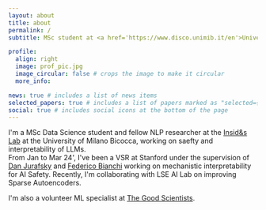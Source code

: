 ```yaml
---
layout: about
title: about
permalink: /
subtitle: MSc student at <a href='https://www.disco.unimib.it/en'>University of Milano Bicocca</a>.

profile:
  align: right
  image: prof_pic.jpg
  image_circular: false # crops the image to make it circular
  more_info:

news: true # includes a list of news items
selected_papers: true # includes a list of papers marked as "selected={true}"
social: true # includes social icons at the bottom of the page
---
```


I'm a MSc Data Science student and fellow NLP researcher at the <a href="https://inside.disco.unimib.it/">Insid&s Lab</a> at the University of Milano Bicocca, working on saefty and interpretability of LLMs.<br>
From Jan to Mar 24', I've been a VSR at Stanford under the supervision of <a href="https://web.stanford.edu/~jurafsky/">Dan Jurafsky</a> and <a href="https://federicobianchi.io">Federico Bianchi</a> working on mechanistic interpretability for AI Safety. Recently, I'm collaborating with LSE AI Lab on improving Sparse Autoencoders.

I'm also a volunteer ML specialist at <a href="https://thegoodscientists.com/">The Good Scientists</a>.